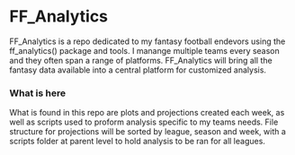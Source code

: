 # FF_Analytics

FF_Analytics is a repo dedicated to my fantasy football endevors using the ff_analytics() package and tools. I manange multiple teams 
every season and they often span a range of platforms. FF_Analytics will bring all the fantasy data available into a central platform 
for customized analysis. 

### What is here

What is found in this repo are plots and projections created each week, as well as scripts used to proform analysis specific to my
teams needs. File structure for projections will be sorted by league, season and week, with a scripts folder at parent level to hold 
analysis to be ran for all leagues.
